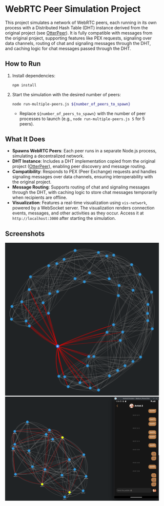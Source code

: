 # WebRTC Peer Simulation Project

This project simulates a network of WebRTC peers, each running in its own process with a Distributed Hash Table (DHT) instance derived from the original project (see [OtterPeer](https://github.com/OtterPeer/otter-peer)). It is fully compatible with messages from the original project, supporting features like PEX requests, signaling over data channels, routing of chat and signaling messages through the DHT, and caching logic for chat messages passed through the DHT.

## How to Run

1. Install dependencies:
   ```bash
   npm install
   ```
2. Start the simulation with the desired number of peers:
   ```bash
   node run-multiple-peers.js ${number_of_peers_to_spawn}
   ```
    - Replace `${number_of_peers_to_spawn}` with the number of peer processes to launch (e.g., `node run-multiple-peers.js 5` for 5 peers).

## What It Does

- **Spawns WebRTC Peers**: Each peer runs in a separate Node.js process, simulating a decentralized network.
- **DHT Instance**: Includes a DHT implementation copied from the original project ([OtterPeer](https://github.com/OtterPeer/otter-peer)), enabling peer discovery and message routing.
- **Compatibility**: Responds to PEX (Peer Exchange) requests and handles signaling messages over data channels, ensuring interoperability with the original project.
- **Message Routing**: Supports routing of chat and signaling messages through the DHT, with caching logic to store chat messages temporarily when recipients are offline.
- **Visualization**: Features a real-time visualization using `vis-network`, powered by a WebSocket server. The visualization renders connection events, messages, and other activities as they occur. Access it at `http://localhost:3000` after starting the simulation.

## Screenshots
![](./screenshots/connection-mesh.png)
![](./screenshots/routing-dht-chat-messages-with-caching.png)

